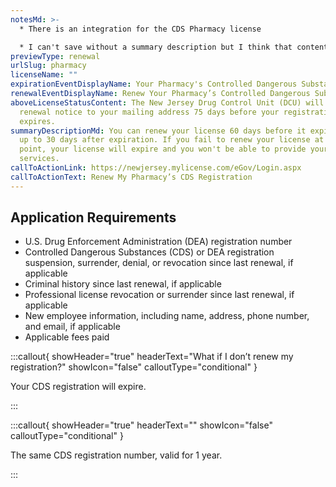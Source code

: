 ```yaml
---
notesMd: >-
  * There is an integration for the CDS Pharmacy license

  * I can't save without a summary description but I think that content is technically static so I copied/pasted
previewType: renewal
urlSlug: pharmacy
licenseName: ""
expirationEventDisplayName: Your Pharmacy's Controlled Dangerous Substances Registration is Expired
renewalEventDisplayName: Renew Your Pharmacy’s Controlled Dangerous Substances Registration
aboveLicenseStatusContent: The New Jersey Drug Control Unit (DCU) will send a
  renewal notice to your mailing address 75 days before your registration
  expires.
summaryDescriptionMd: You can renew your license 60 days before it expires and
  up to 30 days after expiration. If you fail to renew your license at this
  point, your license will expire and you won't be able to provide your licensed
  services.
callToActionLink: https://newjersey.mylicense.com/eGov/Login.aspx
callToActionText: Renew My Pharmacy’s CDS Registration
---
```


## Application Requirements

- U.S. Drug Enforcement Administration (DEA) registration number
- Controlled Dangerous Substances (CDS) or DEA registration suspension, surrender, denial, or revocation since last renewal, if applicable
- Criminal history since last renewal, if applicable
- Professional license revocation or surrender since last renewal, if applicable
- New employee information, including name, address, phone number, and email, if applicable
- Applicable fees paid

:::callout{ showHeader="true" headerText="What if I don’t renew my registration?" showIcon="false" calloutType="conditional" }

Your CDS registration will expire.

:::

:::callout{ showHeader="true" headerText="" showIcon="false" calloutType="conditional" }

The same CDS registration number, valid for 1 year.

:::
